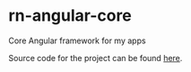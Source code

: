 # rn-angular-core
Core Angular framework for my apps

Source code for the project can be found [here](https://github.com/rniemand/rn-angular-core).

<!--(Rn.BuildScriptHelper){
	"version": "1.0.107",
	"replace": true
}(END)-->
